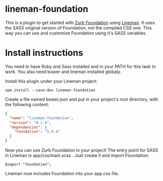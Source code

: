# lineman-foundation

This is a plugin to get started with [Zurb Foundation](http://foundation.zurb.com) using
[Lineman](http://linemanjs.com). It uses the SASS original version of Foundation, not the compiled CSS one. This way you can use and customize Foundation using it's SASS variables.

# Install instructions

You need to have Ruby and Sass installed and in your PATH for this task to work. You also need bower and lineman installed globaly.

Install this plugin under your Lineman project:

```
npm install --save-dev lineman-foundation
```

Create a file named bower.json and put in your project's root directory, with the following content:

```json
{
  "name": "lineman-foundation",
  "version": "0.1.6",
  "dependencies": {
  	"foundation": "5.4.4"
  }
}
```

Now you can use Zurb Foundation in your project! The entry point for SASS in Lineman is app/css/main.scss . Just create it and import Foundation:

```
@import "foundation";
```

Lineman now includes Foundation into your app.css file.

